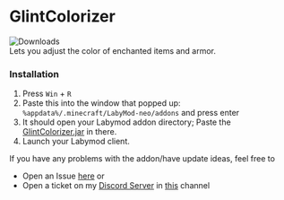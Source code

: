 # GlintColorizer
![Downloads](https://labybadges-delta.vercel.app/api/downloads/glintcolorizer/formatted)<br>
Lets you adjust the color of enchanted items and armor.

### Installation
1. Press `Win` + `R`
2. Paste this into the window that popped up: `%appdata%/.minecraft/LabyMod-neo/addons` and press enter
3. It should open your Labymod addon directory; Paste
   the [GlintColorizer.jar](https://github.com/RappyLabyAddons/GlintColorizer/releases/latest/download/GlintColorizer.jar)
   in there.
4. Launch your Labymod client.

If you have any problems with the addon/have update ideas, feel free to
- Open an Issue [here](https://github.com/RappyLabyAddons/GlintColorizer/issues/new)
  or
- Open a ticket on my [Discord Server](https://rappytv.com/server) in [this](https://discord.com/channels/815912035124248587/840285653946204181) channel